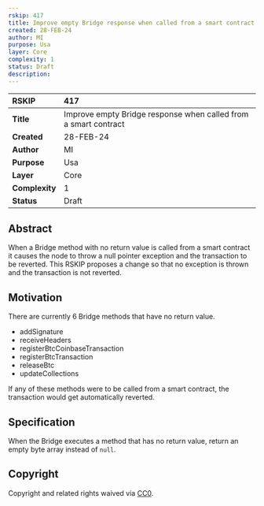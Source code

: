```yaml
---
rskip: 417
title: Improve empty Bridge response when called from a smart contract
created: 28-FEB-24
author: MI
purpose: Usa
layer: Core 
complexity: 1
status: Draft
description: 
---
```


|RSKIP          |417           |
| :------------ |:-------------|
|**Title**      |Improve empty Bridge response when called from a smart contract |
|**Created**    |28-FEB-24 |
|**Author**     |MI |
|**Purpose**    |Usa |
|**Layer**      |Core |
|**Complexity** |1 |
|**Status**     |Draft |

## Abstract

When a Bridge method with no return value is called from a smart contract it causes the node to throw a null pointer exception and the transaction to be reverted. This RSKIP proposes a change so that no exception is thrown and the transaction is not reverted.

## Motivation

There are currently 6 Bridge methods that have no return value.

- addSignature
- receiveHeaders
- registerBtcCoinbaseTransaction
- registerBtcTransaction
- releaseBtc
- updateCollections

If any of these methods were to be called from a smart contract, the transaction would get automatically reverted. 

## Specification

When the Bridge executes a method that has no return value, return an empty byte array instead of `null`.

## Copyright

Copyright and related rights waived via [CC0](https://creativecommons.org/publicdomain/zero/1.0/).
